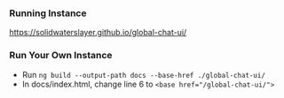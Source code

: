 ### Running Instance
https://solidwaterslayer.github.io/global-chat-ui/

### Run Your Own Instance
- Run `ng build --output-path docs --base-href ./global-chat-ui/`
- In docs/index.html, change line 6 to `<base href="/global-chat-ui/">`

